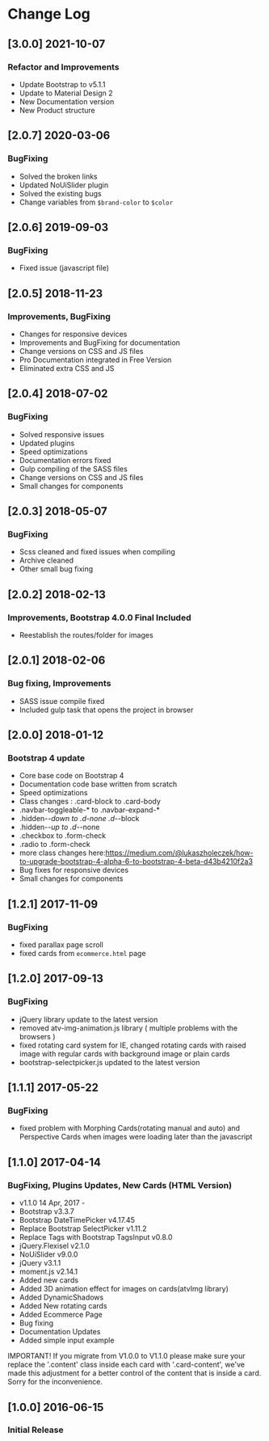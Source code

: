 # Change Log

## [3.0.0] 2021-10-07
### Refactor and Improvements
- Update Bootstrap to v5.1.1
- Update to Material Design 2
- New Documentation version
- New Product structure

## [2.0.7] 2020-03-06
### BugFixing
- Solved the broken links
- Updated NoUiSlider plugin
- Solved the existing bugs
- Change variables from `$brand-color` to `$color`

## [2.0.6] 2019-09-03
### BugFixing
- Fixed issue (javascript file)

## [2.0.5] 2018-11-23
### Improvements, BugFixing
- Changes for responsive devices
- Improvements and BugFixing for documentation
- Change versions on CSS and JS files
- Pro Documentation integrated in Free Version
- Eliminated extra CSS and JS

## [2.0.4] 2018-07-02
### BugFixing
- Solved responsive issues
- Updated plugins
- Speed optimizations
- Documentation errors fixed
- Gulp compiling of the SASS files
- Change versions on CSS and JS files
- Small changes for components

## [2.0.3] 2018-05-07
### BugFixing
- Scss cleaned and fixed issues when compiling
- Archive cleaned
- Other small bug fixing

## [2.0.2] 2018-02-13
### Improvements, Bootstrap 4.0.0 Final Included
- Reestablish the routes/folder for images

## [2.0.1] 2018-02-06
### Bug fixing, Improvements
- SASS issue compile fixed
- Included gulp task that opens the project in browser

## [2.0.0] 2018-01-12
### Bootstrap 4 update
- Core base code on Bootstrap 4
- Documentation code base written from scratch
- Speed optimizations
- Class changes : .card-block to .card-body
- .navbar-toggleable-* to .navbar-expand-*
- .hidden-*-down to .d-none .d-*-block
- .hidden-*-up to .d-*-none
- .checkbox to .form-check
- .radio to .form-check
- more class changes here:https://medium.com/@lukaszholeczek/how-to-upgrade-bootstrap-4-alpha-6-to-bootstrap-4-beta-d43b4210f2a3
- Bug fixes for responsive devices
- Small changes for components

## [1.2.1] 2017-11-09
### BugFixing
- fixed parallax page scroll
- fixed cards from `ecommerce.html` page

## [1.2.0] 2017-09-13
### BugFixing
- jQuery library update to the latest version
- removed atv-img-animation.js library ( multiple problems with the browsers )
- fixed rotating card system for IE, changed rotating cards with raised image with regular cards with background image or plain cards
- bootstrap-selectpicker.js updated to the latest version

## [1.1.1] 2017-05-22
### BugFixing
- fixed problem with Morphing Cards(rotating manual and auto) and Perspective Cards when images were loading later than the javascript

## [1.1.0] 2017-04-14
### BugFixing, Plugins Updates, New Cards (HTML Version)
- v1.1.0 14 Apr, 2017 -
- Bootstrap v3.3.7
- Bootstrap DateTimePicker v4.17.45
- Replace Bootstrap SelectPicker v1.11.2
- Replace Tags with Bootstrap TagsInput v0.8.0
- jQuery.Flexisel v2.1.0
- NoUiSlider v9.0.0
- jQuery v3.1.1
- moment.js v2.14.1
- Added new cards
- Added 3D animation effect for images on cards(atvImg library)
- Added DynamicShadows
- Added New rotating cards
- Added Ecommerce Page
- Bug fixing
- Documentation Updates
- Added simple input example

IMPORTANT! If you migrate from V1.0.0 to V1.1.0 please make sure your replace the '.content' class inside each card with '.card-content', we've made this adjustment for a better control of the content that is inside a card. Sorry for the inconvenience.

## [1.0.0] 2016-06-15
### Initial Release
